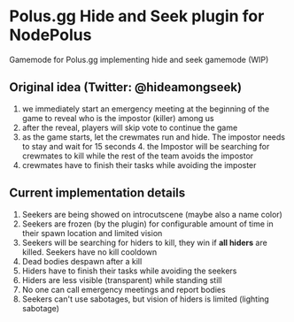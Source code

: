 # Polus.gg Hide and Seek plugin for NodePolus
Gamemode for Polus.gg implementing hide and seek gamemode (WIP)

## Original idea (Twitter: @hideamongseek)
1. we immediately start an emergency meeting at the beginning of the game to reveal who is the impostor (killer) among us 
2. after the reveal, players will skip vote to continue the game
3. as the game starts, let the crewmates run and hide. The impostor needs to stay and wait for 15 seconds 4. the Impostor will be searching for crewmates to kill while the rest of the team avoids the impostor 
5. crewmates have to finish their tasks while avoiding the imposter

## Current implementation details
1. Seekers are being showed on introcutscene (maybe also a name color)
2. Seekers are frozen (by the plugin) for configurable amount of time in their spawn location and limited vision
3. Seekers will be searching for hiders to kill, they win if **all hiders** are killed. Seekers have no kill cooldown
4. Dead bodies despawn after a kill
5. Hiders have to finish their tasks while avoiding the seekers
6. Hiders are less visible (transparent) while standing still
7. No one can call emergency meetings and report bodies
8. Seekers can't use sabotages, but vision of hiders is limited (lighting sabotage)
